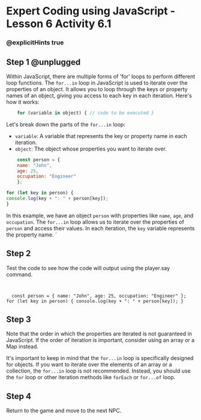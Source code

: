 # Expert Coding using JavaScript - Lesson 6 Activity 6.1
### @explicitHints true
  

## Step 1 @unplugged
  
Within JavaScript, there are multiple forms of 'for' loops to perform different loop functions. The `for...in` loop in JavaScript is used to iterate over the properties of an object. It allows you to loop through the keys or property names of an object, giving you access to each key in each iteration. Here's how it works:

```javascript
    for (variable in object) { // code to be executed }
```
Let's break down the parts of the `for...in` loop:

-   `variable`: A variable that represents the key or property name in each iteration.
-   `object`: The object whose properties you want to iterate over.

```javascript
    const person = { 
    name: "John", 
    age: 25, 
    occupation: "Engineer" 
    }; 

for (let key in person) { 
console.log(key + ": " + person[key]); 
}
```
In this example, we have an object `person` with properties like `name`, `age`, and `occupation`. The `for...in` loop allows us to iterate over the properties of `person` and access their values. In each iteration, the `key` variable represents the property name.
`


## Step 2

Test the code to see how the code will output using the player.say command.

  ```template
  

    const person = { name: "John", age: 25, occupation: "Engineer" }; for (let key in person) { console.log(key + ": " + person[key]); }

```

  

## Step 3


Note that the order in which the properties are iterated is not guaranteed in JavaScript. If the order of iteration is important, consider using an array or a Map instead.

It's important to keep in mind that the `for...in` loop is specifically designed for objects. If you want to iterate over the elements of an array or a collection, the `for...in` loop is not recommended. Instead, you should use the `for` loop or other iteration methods like `forEach` or `for...of` loop.



  

## Step 4

Return to the game and move to the next NPC.